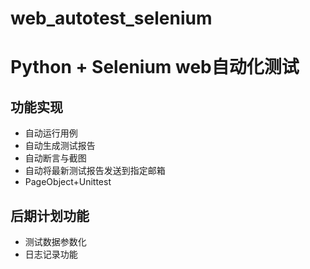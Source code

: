 # web_autotest_selenium
# Python + Selenium web自动化测试
## 功能实现
- 自动运行用例
- 自动生成测试报告
- 自动断言与截图
- 自动将最新测试报告发送到指定邮箱
- PageObject+Unittest
## 后期计划功能
- 测试数据参数化
- 日志记录功能

